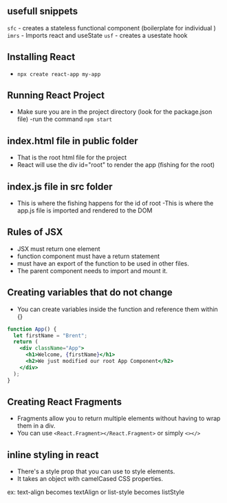 ## usefull snippets

`sfc` - creates a stateless functional component (boilerplate for individual )
`imrs` - Imports react and useState
`usf` - creates a usestate hook

## Installing React

- `npx create react-app my-app`

## Running React Project

- Make sure you are in the project directory (look for the package.json file)
  -run the command `npm start`

## index.html file in public folder

- That is the root html file for the project
- React will use the div id="root" to render the app (fishing for the root)

## index.js file in src folder

- This is where the fishing happens for the id of root
  -This is where the app.js file is imported and rendered to the DOM

## Rules of JSX

- JSX must return one element
- function component must have a return statement
- must have an export of the function to be used in other files.
- The parent component needs to import and mount it.

## Creating variables that do not change

- You can create variables inside the function and reference them within {}

```jsx
function App() {
  let firstName = "Brent";
  return (
    <div className="App">
      <h1>Welcome, {firstName}</h1>
      <h2>We just modified our root App Component</h2>
    </div>
  );
}
```

## Creating React Fragments

- Fragments allow you to return multiple elements without having to wrap them in a div.
- You can use `<React.Fragment></React.Fragment>` or simply `<></>`

## inline styling in react

- There's a style prop that you can use to style elements.
- It takes an object with camelCased CSS properties.

ex: text-align becomes textAlign or list-style becomes listStyle

```jsx

```
